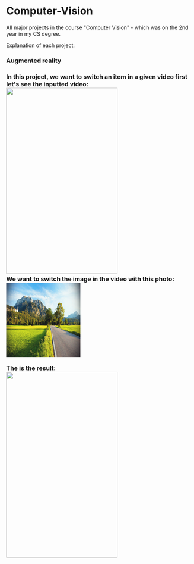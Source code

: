 # Computer-Vision
All major projects in the course "Computer Vision" - which was on the 2nd year in my CS degree.

Explanation of each project:

<h3>Augmented reality<h3/>
  In this project, we want to switch an item in a given video
  first let's see the inputted video:
  <br><img src="res/inputVid.gif" width="300" height="500"/><br>
  We want to switch the image in the video with this photo:
  <br><img src="Augmented reality/newImage.jpg" width="200" height="200"/><br>
  
  The is the result:
  <br><img src="res/outputVid.gif" width="300" height="500"/><br>
 
